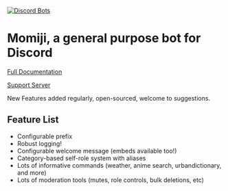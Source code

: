 [![Discord Bots](https://discordbots.org/api/widget/345316276098433025.svg)](https://discordbots.org/bot/345316276098433025)

# Momiji, a general purpose bot for Discord

[Full Documentation](https://docs.google.com/document/d/1i5p37MZHsLbJFxk9fRY1GzpdDZWYcKwPwWeMy7fGAJs/edit?usp=sharing)

[Support Server](https://discord.gg/YYdpsNc)

New Features added regularly, open-sourced, welcome to suggestions.

## Feature List
* Configurable prefix
* Robust logging!
* Configurable welcome message (embeds available too!)
* Category-based self-role system with aliases
* Lots of informative commands (weather, anime search, urbandictionary, and more)
* Lots of moderation tools (mutes, role controls, bulk deletions, etc)
